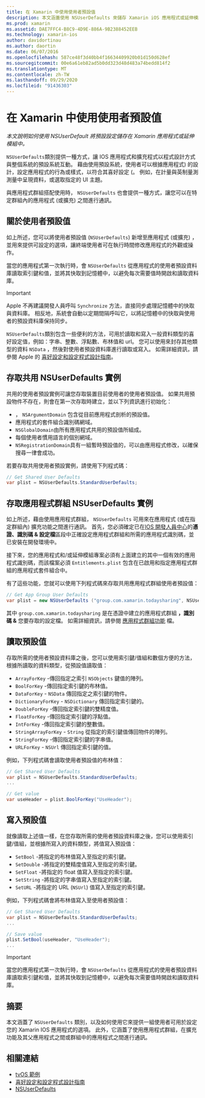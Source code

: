 ```yaml
---
title: 在 Xamarin 中使用使用者預設值
description: 本文涵蓋使用 NSUserDefaults 來儲存 Xamarin iOS 應用程式或延伸模組中的預設設定。 它描述高階 NSUserDefaults，並討論如何讀取和寫入值。
ms.prod: xamarin
ms.assetid: DAE7FFC4-B8C9-4D9E-886A-9B2388452EEB
ms.technology: xamarin-ios
author: davidortinau
ms.author: daortin
ms.date: 06/07/2016
ms.openlocfilehash: 587ce48f3d40bb4f16634409920b01d150d628ef
ms.sourcegitcommit: 00e6a61eb82ad5b0dd323d48d483a74bedd814f2
ms.translationtype: MT
ms.contentlocale: zh-TW
ms.lasthandoff: 09/29/2020
ms.locfileid: "91436303"
---
```

# <a name="working-with-user-defaults-in-xamarinios"></a>在 Xamarin 中使用使用者預設值

_本文說明如何使用 NSUserDefault 將預設設定儲存在 Xamarin 應用程式或延伸模組中。_

`NSUserDefaults`類別提供一種方式，讓 IOS 應用程式和擴充程式以程式設計方式與整個系統的預設系統互動。 藉由使用預設系統，使用者可以根據應用程式) 的設計，設定應用程式的行為或樣式，以符合其喜好設定 (。 例如，在計量與英制量測測量中呈現資料，或選取指定的 UI 主題。

與應用程式群組搭配使用時， `NSUserDefaults` 也會提供一種方式，讓您可以在特定群組內的應用程式 (或擴充) 之間進行通訊。

<a name="About-User-Defaults"></a>

## <a name="about-user-defaults"></a>關於使用者預設值

如上所述，您可以將使用者預設值 (`NSUserDefaults`) 新增至應用程式 (或擴充) ，並用來提供可設定的選項，讓終端使用者可在執行時間修改應用程式的外觀或操作。

當您的應用程式第一次執行時，會 `NSUserDefaults` 從應用程式的使用者預設資料庫讀取索引鍵和值，並將其快取到記憶體中，以避免每次需要值時開啟和讀取資料庫。 

> [!IMPORTANT]
> Apple 不再建議開發人員呼叫 `Synchronize` 方法，直接同步處理記憶體中的快取與資料庫。 相反地，系統會自動以定期間隔呼叫它，以將記憶體中的快取與使用者的預設資料庫保持同步。

`NSUserDefaults`類別包含一些便利的方法，可用於讀取和寫入一般資料類型的喜好設定值，例如：字串、整數、浮點數、布林值和 url。 您可以使用來封存其他類型的資料 `NSData` ，然後對使用者預設資料庫進行讀取或寫入。 如需詳細資訊，請參閱 Apple 的 [喜好設定和設定程式設計指南](https://developer.apple.com/library/mac/documentation/Cocoa/Conceptual/UserDefaults/Introduction/Introduction.html#//apple_ref/doc/uid/10000059i)。

<a name="Accessing-the-Shared-NSUserDefaults-Instance"></a>

## <a name="accessing-the-shared-nsuserdefaults-instance"></a>存取共用 NSUserDefaults 實例 

共用的使用者預設實例可讓您存取裝置目前使用者的使用者預設值。 如果共用預設物件不存在，則會在第一次存取時建立，並以下列資訊進行初始化：

- ， `NSArgumentDomain` 包含從目前應用程式剖析的預設值。
- 應用程式的套件組合識別碼網域。
- `NSGlobalDomain`由所有應用程式共用的預設值所組成。
- 每個使用者慣用語言的個別網域。
- `NSRegistrationDomain`具有一組暫時預設值的，可以由應用程式修改，以確保搜尋一律會成功。

若要存取共用使用者預設實例，請使用下列程式碼：

```csharp
// Get Shared User Defaults
var plist = NSUserDefaults.StandardUserDefaults;
```

<a name="Accessing-an-App-Group-NSUserDefaults-Instance"></a>

## <a name="accessing-an-app-group-nsuserdefaults-instance"></a>存取應用程式群組 NSUserDefaults 實例

如上所述，藉由使用應用程式群組， `NSUserDefaults` 可用來在應用程式 (或在指定群組內) 擴充功能之間進行通訊。 首先，您必須確定已在[IOS 開發人員中心](https://developer.apple.com/devcenter/ios/)的**憑證、識別碼 & 設定檔**區段中正確設定應用程式群組和所需的應用程式識別碼，並已安裝在開發環境中。

接下來，您的應用程式和/或延伸模組專案必須有上面建立的其中一個有效的應用程式識別碼，而該檔案必須 `Entitlements.plist` 包含在已啟用和指定應用程式群組的應用程式套件組合中。

有了這些功能，您就可以使用下列程式碼來存取共用應用程式群組使用者預設值：

```csharp
// Get App Group User Defaults
var plist = new NSUserDefaults ("group.com.xamarin.todaysharing", NSUserDefaultsType.SuiteName);
```

其中 `group.com.xamarin.todaysharing` 是在憑證中建立的應用程式群組 **，識別碼 &** 您要存取的設定檔。 如需詳細資訊，請參閱 [應用程式群組功能](~/ios/deploy-test/provisioning/capabilities/app-groups-capabilities.md) 檔。

<a name="Reading-Default-Values"></a>

## <a name="reading-default-values"></a>讀取預設值

存取所需的使用者預設資料庫之後，您可以使用索引鍵/值組和數個方便的方法，根據所讀取的資料類型，從預設值讀取值：

- `ArrayForKey` -傳回指定之索引 `NSObjects` 鍵值的陣列。
- `BoolForKey` -傳回指定索引鍵的布林值。
- `DataForKey` - `NSData` 傳回指定之索引鍵的物件。
- `DictionaryForKey` - `NSDictionary` 傳回指定索引鍵的。
- `DoubleForKey` -傳回指定索引鍵的雙精度值。
- `FloatForKey` -傳回指定索引鍵的浮點值。
- `IntForKey` -傳回指定索引鍵的整數值。
- `StringArrayForKey` - `String` 從指定的索引鍵值傳回物件的陣列。
- `StringForKey` -傳回指定索引鍵的字串值。
- `URLForKey` - `NSUrl` 傳回指定索引鍵的值。

例如，下列程式碼會讀取使用者預設值的布林值：

```csharp
// Get Shared User Defaults
var plist = NSUserDefaults.StandardUserDefaults;
...

// Get value
var useHeader = plist.BoolForKey("UseHeader");

```

<a name="Writing-Default-Values"></a>

## <a name="writing-default-values"></a>寫入預設值

就像讀取上述值一樣，在您存取所需的使用者預設資料庫之後，您可以使用索引鍵/值組，並根據所寫入的資料類型，將值寫入預設值：

- `SetBool` -將指定的布林值寫入至指定的索引鍵。
- `SetDouble` -將指定的雙精度值寫入至指定的索引鍵。
- `SetFloat` -將指定的 float 值寫入至指定的索引鍵。
- `SetString` -將指定的字串值寫入至指定的索引鍵。
- `SetURL` -將指定的 URL (`NSUrl`) 值寫入至指定的索引鍵。

例如，下列程式碼會將布林值寫入至使用者預設值：

```csharp
// Get Shared User Defaults
var plist = NSUserDefaults.StandardUserDefaults;
...

// Save value
plist.SetBool(useHeader, "UseHeader");
...

```

> [!IMPORTANT]
> 當您的應用程式第一次執行時，會 `NSUserDefaults` 從應用程式的使用者預設資料庫讀取索引鍵和值，並將其快取到記憶體中，以避免每次需要值時開啟和讀取資料庫。

<a name="Summary"></a>

## <a name="summary"></a>摘要

本文涵蓋了 `NSUserDefaults` 類別，以及如何使用它來提供一組使用者可用於設定您的 Xamarin IOS 應用程式的選項。 此外，它涵蓋了使用應用程式群組，在擴充功能及其父應用程式之間或群組中的應用程式之間進行通訊。

## <a name="related-links"></a>相關連結

- [tvOS 範例](/samples/browse/?products=xamarin&term=Xamarin.iOS%2btvOS)
- [喜好設定和設定程式設計指南](https://developer.apple.com/library/mac/documentation/Cocoa/Conceptual/UserDefaults/Introduction/Introduction.html#//apple_ref/doc/uid/10000059i)
- [NSUserDefaults](https://developer.apple.com/library/mac/documentation/Cocoa/Reference/Foundation/Classes/NSUserDefaults_Class/#//apple_ref/doc/constant_group/NSUserDefaults_Domains)